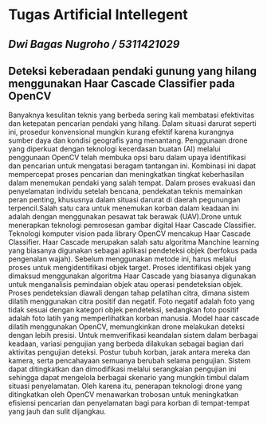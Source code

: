 # Tugas Artificial Intellegent
## _Dwi Bagas Nugroho / 5311421029_
## Deteksi keberadaan pendaki gunung yang hilang menggunakan Haar Cascade Classifier pada OpenCV

Banyaknya kesulitan teknis yang berbeda sering kali membatasi efektivitas dan ketepatan pencarian pendaki yang hilang. Dalam situasi darurat seperti ini, prosedur konvensional mungkin kurang efektif karena kurangnya sumber daya dan kondisi geografis yang menantang. Penggunaan drone yang diperkuat dengan teknologi kecerdasan buatan (AI) melalui penggunaan OpenCV telah membuka opsi baru dalam upaya identifikasi dan pencarian untuk mengatasi beragam tantangan ini. Kombinasi ini dapat mempercepat proses pencarian dan meningkatkan tingkat keberhasilan dalam menemukan pendaki yang salah tempat.
Dalam proses evakuasi dan penyelamatan individu setelah bencana, pendekatan teknis memainkan peran penting, khususnya dalam situasi darurat di daerah pegunungan terpencil.Salah satu cara untuk menemukan korban dalam keadaan ini adalah dengan menggunakan pesawat tak berawak (UAV).Drone untuk menerapkan teknologi pemrosesan gambar digital Haar Cascade Classifier. Teknologi komputer vision pada library OpenCV mencakup Haar Cascade Classifier.
Haar Cascade merupakan salah satu algoritma Manchine learning yang biasanya digunakan sebagai aplikasi pendeteksi objek (berfokus pada pengenalan wajah). Sebelum menggunakan metode ini, harus melalui proses untuk mengidentifikasi objek target. Proses identifikasi objek yang dimaksud menggunakan algoritma Haar Cascade yang biasanya digunakan untuk menganalisis pemindaian objek atau operasi pendeteksian objek.
Proses pendeteksian diawali dengan tahap pelatihan citra, dimana sistem dilatih menggunakan citra positif dan negatif. Foto negatif adalah foto yang tidak sesuai dengan kategori objek pendeteksi, sedangkan foto positif adalah foto latih yang memperlihatkan korban manusia. Model haar cascade dilatih menggunakan OpenCV, memungkinkan drone melakukan deteksi dengan lebih presisi.
Untuk memverifikasi keandalan sistem dalam berbagai keadaan, variasi pengujian yang berbeda dilakukan sebagai bagian dari aktivitas pengujian deteksi. Postur tubuh korban, jarak antara mereka dan kamera, serta pencahayaan semuanya berubah selama pengujian. Sistem dapat ditingkatkan dan dimodifikasi melalui serangkaian pengujian ini sehingga dapat mengelola berbagai skenario yang mungkin timbul dalam situasi penyelamatan. Oleh karena itu, penerapan teknologi drone yang ditingkatkan oleh OpenCV menawarkan trobosan untuk meningkatkan efisiensi pencarian dan penyelamatan bagi para korban di tempat-tempat yang jauh dan sulit dijangkau.

